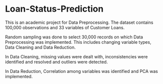 # Loan-Status-Prediction
This is an academic project for Data Preprocessing. The dataset contains 100,000 observations and 33 variables of Customer Loans.

Random sampling was done to select 30,000 records on which Data Preprocessing was implemented. This includes changing variable types, Data Cleaning and Data Reduction. 

In Data Cleaning, missing values were dealt with, inconsistencies were identified and resolved and outliers were detected. 

In Data Reduction, Correlation among variables was identified and PCA was implemented.
